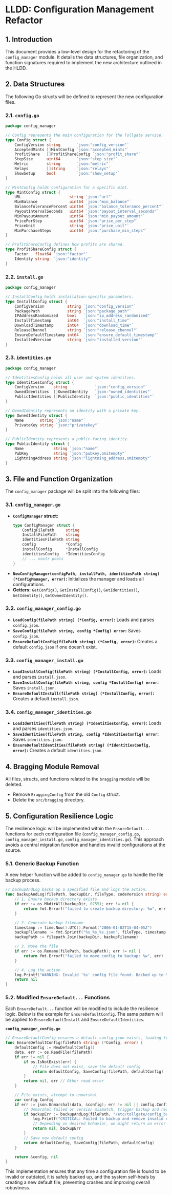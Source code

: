 # LLDD: Configuration Management Refactor

## 1. Introduction

This document provides a low-level design for the refactoring of the `config_manager` module. It details the data structures, file organization, and function signatures required to implement the new architecture outlined in the HLDD.

## 2. Data Structures

The following Go structs will be defined to represent the new configuration files.

### 2.1. `config.go`

```go
package config_manager

// Config represents the main configuration for the Tollgate service.
type Config struct {
	ConfigVersion string       `json:"config_version"`
	AcceptedMints []MintConfig `json:"accepted_mints"`
	ProfitShare   []ProfitShareConfig `json:"profit_share"`
	StepSize      uint64       `json:"step_size"`
	Metric        string       `json:"metric"`
	Relays        []string     `json:"relays"`
	ShowSetup     bool         `json:"show_setup"`
}

// MintConfig holds configuration for a specific mint.
type MintConfig struct {
	URL                     string `json:"url"`
	MinBalance              uint64 `json:"min_balance"`
	BalanceTolerancePercent uint64 `json:"balance_tolerance_percent"`
	PayoutIntervalSeconds   uint64 `json:"payout_interval_seconds"`
	MinPayoutAmount         uint64 `json:"min_payout_amount"`
	PricePerStep            uint64 `json:"price_per_step"`
	PriceUnit               string `json:"price_unit"`
	MinPurchaseSteps        uint64 `json:"purchase_min_steps"`
}

// ProfitShareConfig defines how profits are shared.
type ProfitShareConfig struct {
	Factor   float64 `json:"factor"`
	Identity string  `json:"identity"`
}
```

### 2.2. `install.go`

```go
package config_manager

// InstallConfig holds installation-specific parameters.
type InstallConfig struct {
	ConfigVersion          string `json:"config_version"`
	PackagePath            string `json:"package_path"`
	IPAddressRandomized    bool   `json:"ip_address_randomized"`
	InstallTimestamp       int64  `json:"install_time"`
	DownloadTimestamp      int64  `json:"download_time"`
	ReleaseChannel         string `json:"release_channel"`
	EnsureDefaultTimestamp int64  `json:"ensure_default_timestamp"`
	InstalledVersion       string `json:"installed_version"`
}
```

### 2.3. `identities.go`

```go
package config_manager

// IdentitiesConfig holds all user and system identities.
type IdentitiesConfig struct {
	ConfigVersion    string            `json:"config_version"`
	OwnedIdentities  []OwnedIdentity   `json:"owned_identities"`
	PublicIdentities []PublicIdentity  `json:"public_identities"`
}

// OwnedIdentity represents an identity with a private key.
type OwnedIdentity struct {
	Name       string `json:"name"`
	PrivateKey string `json:"privatekey"`
}

// PublicIdentity represents a public-facing identity.
type PublicIdentity struct {
	Name             string `json:"name"`
	PubKey           string `json:"pubkey,omitempty"`
	LightningAddress string `json:"lightning_address,omitempty"`
}
```

## 3. File and Function Organization

The `config_manager` package will be split into the following files:

### 3.1. `config_manager.go`

- **`ConfigManager` struct:**
  ```go
  type ConfigManager struct {
      ConfigFilePath     string
      InstallFilePath    string
      IdentitiesFilePath string
      config             *Config
      installConfig      *InstallConfig
      identitiesConfig   *IdentitiesConfig
      // ... nostr pools
  }
  ```
- **`NewConfigManager(configPath, installPath, identitiesPath string) (*ConfigManager, error)`:** Initializes the manager and loads all configurations.
- **Getters:** `GetConfig()`, `GetInstallConfig()`, `GetIdentities()`, `GetIdentity()`, `GetOwnedIdentity()`.

### 3.2. `config_manager_config.go`

- **`LoadConfig(filePath string) (*Config, error)`:** Loads and parses `config.json`.
- **`SaveConfig(filePath string, config *Config) error`:** Saves `config.json`.
- **`EnsureDefaultConfig(filePath string) (*Config, error)`:** Creates a default `config.json` if one doesn't exist.

### 3.3. `config_manager_install.go`

- **`LoadInstallConfig(filePath string) (*InstallConfig, error)`:** Loads and parses `install.json`.
- **`SaveInstallConfig(filePath string, config *InstallConfig) error`:** Saves `install.json`.
- **`EnsureDefaultInstall(filePath string) (*InstallConfig, error)`:** Creates a default `install.json`.

### 3.4. `config_manager_identities.go`

- **`LoadIdentities(filePath string) (*IdentitiesConfig, error)`:** Loads and parses `identities.json`.
- **`SaveIdentities(filePath string, config *IdentitiesConfig) error`:** Saves `identities.json`.
- **`EnsureDefaultIdentities(filePath string) (*IdentitiesConfig, error)`:** Creates a default `identities.json`.

## 4. Bragging Module Removal

All files, structs, and functions related to the `bragging` module will be deleted.
- Remove `BraggingConfig` from the old `Config` struct.
- Delete the `src/bragging` directory.

## 5. Configuration Resilience Logic

The resilience logic will be implemented within the `EnsureDefault...` functions for each configuration file (`config_manager_config.go`, `config_manager_install.go`, `config_manager_identities.go`). This approach avoids a central migration function and handles invalid configurations at the source.

### 5.1. Generic Backup Function

A new helper function will be added to `config_manager.go` to handle the file backup process.

```go
// backupAndLog backs up a specified file and logs the action.
func backupAndLog(filePath, backupDir, fileType, codeVersion string) error {
    // 1. Ensure backup directory exists
    if err := os.MkdirAll(backupDir, 0755); err != nil {
        return fmt.Errorf("failed to create backup directory: %w", err)
    }

    // 2. Generate backup filename
    timestamp := time.Now().UTC().Format("2006-01-02T15-04-05Z")
    backupFilename := fmt.Sprintf("%s_%s_%s.json", fileType, timestamp, codeVersion)
    backupPath := filepath.Join(backupDir, backupFilename)

    // 3. Move the file
    if err := os.Rename(filePath, backupPath); err != nil {
        return fmt.Errorf("failed to move config to backup: %w", err)
    }

    // 4. Log the action
    log.Printf("WARNING: Invalid '%s' config file found. Backed up to %s", fileType, backupPath)
    return nil
}
```

### 5.2. Modified `EnsureDefault...` Functions

Each `EnsureDefault...` function will be modified to include the resilience logic. Below is the example for `EnsureDefaultConfig`. The same pattern will be applied to `EnsureDefaultInstall` and `EnsureDefaultIdentities`.

**`config_manager_config.go`**

```go
// EnsureDefaultConfig ensures a default config.json exists, loading from file if present.
func EnsureDefaultConfig(filePath string) (*Config, error) {
    defaultConfig := NewDefaultConfig()
    data, err := os.ReadFile(filePath)
    if err != nil {
        if os.IsNotExist(err) {
            // File does not exist, save the default config
            return defaultConfig, SaveConfig(filePath, defaultConfig)
        }
        return nil, err // Other read error
    }

    // File exists, attempt to unmarshal
    var config Config
    if err := json.Unmarshal(data, &config); err != nil || config.ConfigVersion != defaultConfig.ConfigVersion {
        // Unmarshal failed or version mismatch, trigger backup and recreate
        if backupErr := backupAndLog(filePath, "/etc/tollgate/config_backups", "config", defaultConfig.ConfigVersion); backupErr != nil {
            log.Printf("CRITICAL: Failed to backup and remove invalid config: %v", backupErr)
            // Depending on desired behavior, we might return an error or proceed with default
            return nil, backupErr
        }
        // Save new default config
        return defaultConfig, SaveConfig(filePath, defaultConfig)
    }

    return &config, nil
}
```

This implementation ensures that any time a configuration file is found to be invalid or outdated, it is safely backed up, and the system self-heals by creating a new default file, preventing crashes and improving overall robustness.
